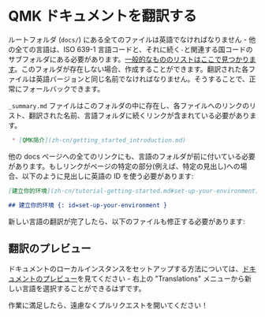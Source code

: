 # QMK ドキュメントを翻訳する

<!---
  original document: 0.9.51:docs/translating.md
  git diff 0.9.51 HEAD -- docs/translating.md | cat
-->

ルートフォルダ (`docs/`) にある全てのファイルは英語でなければなりません - 他の全ての言語は、ISO 639-1 言語コードと、それに続く`-`と関連する国コードのサブフォルダにある必要があります。[一般的なもののリストはここで見つかります](https://www.andiamo.co.uk/resources/iso-language-codes/)。このフォルダが存在しない場合、作成することができます。翻訳された各ファイルは英語バージョンと同じ名前でなければなりません。そうすることで、正常にフォールバックできます。

`_summary.md` ファイルはこのフォルダの中に存在し、各ファイルへのリンクのリスト、翻訳された名前、言語フォルダに続くリンクが含まれている必要があります。

```markdown
 * [QMK简介](zh-cn/getting_started_introduction.md)
```

他の docs ページへの全てのリンクにも、言語のフォルダが前に付いている必要があります。もしリンクがページの特定の部分(例えば、特定の見出し)への場合、以下のように見出しに英語の ID を使う必要があります:

```markdown
[建立你的环境](zh-cn/tutorial-getting-started.md#set-up-your-environment)

## 建立你的环境 {: id=set-up-your-environment }
```

新しい言語の翻訳が完了したら、以下のファイルも修正する必要があります:

<!-- FIXME(skullydazed/anyone): redo this for mkdocs -->

## 翻訳のプレビュー

ドキュメントのローカルインスタンスをセットアップする方法については、[ドキュメントのプレビュー](contributing.md#previewing-the-documentation)を見てください - 右上の "Translations" メニューから新しい言語を選択することができるはずです。

作業に満足したら、遠慮なくプルリクエストを開いてください！
